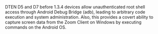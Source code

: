 DTEN D5 and D7 before 1.3.4 devices allow unauthenticated root shell access through Android Debug Bridge (adb), leading to arbitrary code execution and system administration. Also, this provides a covert ability to capture screen data from the Zoom Client on Windows by executing commands on the Android OS.